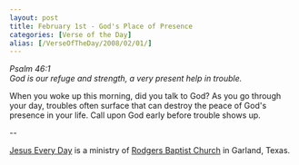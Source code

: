 ```yaml
---
layout: post
title: February 1st - God's Place of Presence
categories: [Verse of the Day]
alias: [/VerseOfTheDay/2008/02/01/]
---
```


_Psalm 46:1  
God is our refuge and strength, a very present help in trouble._

When you woke up this morning, did you talk to God? As you go
through your day, troubles often surface that can destroy the peace
of God's presence in your life. Call upon God early before trouble
shows up.

 --

<a href=http://jesuseveryday.net>Jesus Every Day</a> is a ministry of <a href=http://rodgersbaptist.net>Rodgers Baptist Church</a> in Garland, Texas.
